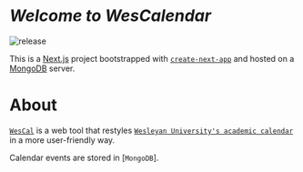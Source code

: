 # *Welcome to WesCalendar*
![release](https://img.shields.io/badge/release-v.0.0.1-blue)

This is a [Next.js](https://nextjs.org/) project bootstrapped with [`create-next-app`](https://github.com/vercel/next.js/tree/canary/packages/create-next-app) and hosted on a [MongoDB](https://www.mongodb.com/) server. 

# About
[`WesCal`](https://wescal.vercel.app) is a web tool that restyles [`Wesleyan University's academic calendar`](https://www.wesleyan.edu/registrar/calendars/Academic%20Calendar%202021-2022.html) in a more user-friendly way. 

Calendar events are stored in [`MongoDB`].




